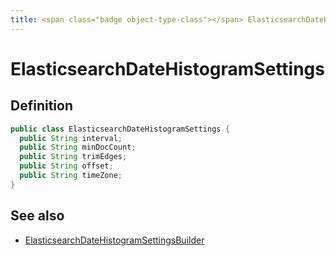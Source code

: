 ```yaml
---
title: <span class="badge object-type-class"></span> ElasticsearchDateHistogramSettings
---
```

# <span class="badge object-type-class"></span> ElasticsearchDateHistogramSettings

## Definition

```java
public class ElasticsearchDateHistogramSettings {
  public String interval;
  public String minDocCount;
  public String trimEdges;
  public String offset;
  public String timeZone;
}
```
## See also

 * <span class="badge builder"></span> [ElasticsearchDateHistogramSettingsBuilder](./builder-ElasticsearchDateHistogramSettingsBuilder.md)
